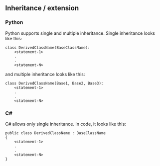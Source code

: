 ## Inheritance / extension
### Python
Python supports single and multiple inheritance. Single inheritance looks like this:
```
class DerivedClassName(BaseClassName):
    <statement-1>
    .
    .
    <statement-N>
```
and multiple inheritance looks like this:
```
class DerivedClassName(Base1, Base2, Base3):
    <statement-1>
    .
    .
    <statement-N>
```

### C#
C# allows only single inheritance. In code, it looks like this:
```
public class DerivedClassName : BaseClassName
{
    <statement-1>
    .
    .
    <statement-N>
}
```